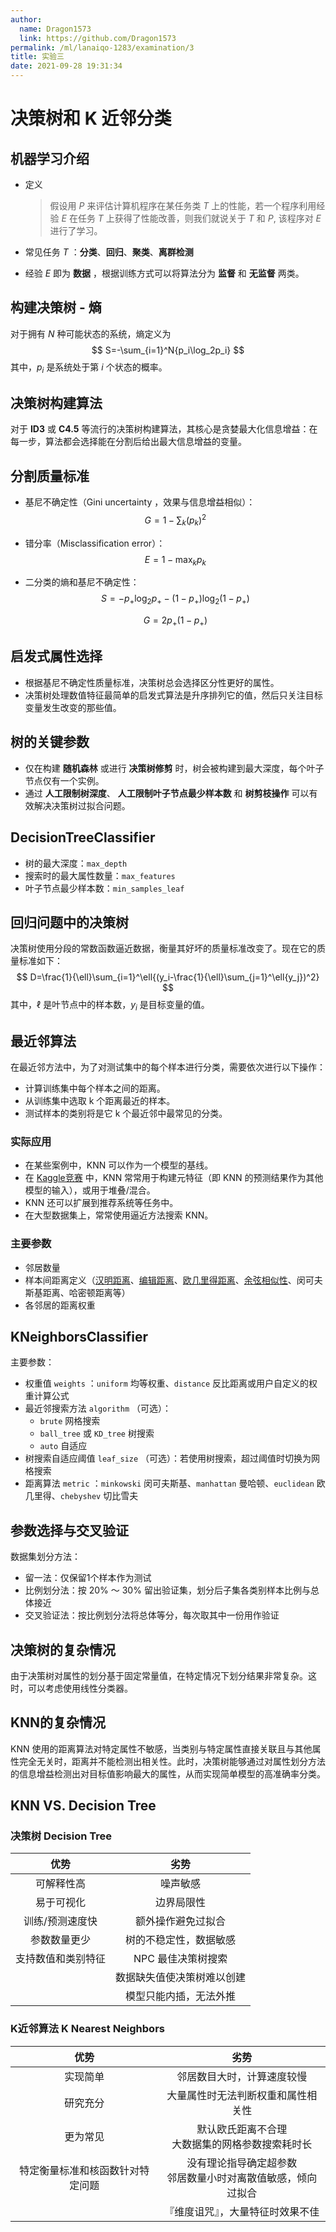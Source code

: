 ```yaml
---
author:
  name: Dragon1573
  link: https://github.com/Dragon1573
permalink: /ml/lanaiqo-1283/examination/3
title: 实验三
date: 2021-09-28 19:31:34
---
```


# 决策树和 K 近邻分类

## 机器学习介绍

- 定义

  > 假设用 $P$ 来评估计算机程序在某任务类 $T$ 上的性能，若一个程序利用经验 $E$ 在任务 $T$ 上获得了性能改善，则我们就说关于 $T$ 和 $P$, 该程序对 $E$ 进行了学习。

- 常见任务 $T$ ：**分类**、**回归**、**聚类**、**离群检测**

- 经验 $E$ 即为 **数据** ，根据训练方式可以将算法分为 **监督** 和 **无监督** 两类。

## 构建决策树 - 熵

对于拥有 $N$ 种可能状态的系统，熵定义为
$$
S=-\sum_{i=1}^N{p_i\log_2p_i}
$$
其中，$p_i$ 是系统处于第 $i$ 个状态的概率。

## 决策树构建算法

对于 **ID3** 或 **C4.5** 等流行的决策树构建算法，其核心是贪婪最大化信息增益：在每一步，算法都会选择能在分割后给出最大信息增益的变量。

## 分割质量标准

- 基尼不确定性（Gini uncertainty ，效果与信息增益相似）：
  $$
  G=1-\sum_k{(p_k)^2}
  $$

- 错分率（Misclassification error）：
  $$
  E=1-\max_k{p_k}
  $$

- 二分类的熵和基尼不确定性：
  $$
  S=-p_+\log_2{p_+}-(1-p_+)\log_2(1-p_+)
  $$

  $$
  G=2p_+(1-p_+)
  $$

## 启发式属性选择

- 根据基尼不确定性质量标准，决策树总会选择区分性更好的属性。
- 决策树处理数值特征最简单的启发式算法是升序排列它的值，然后只关注目标变量发生改变的那些值。

## 树的关键参数

- 仅在构建 **随机森林** 或进行 **决策树修剪** 时，树会被构建到最大深度，每个叶子节点仅有一个实例。
- 通过 **人工限制树深度**、 **人工限制叶子节点最少样本数** 和 **树剪枝操作** 可以有效解决决策树过拟合问题。

## DecisionTreeClassifier

- 树的最大深度：`max_depth`
- 搜索时的最大属性数量：`max_features`
- 叶子节点最少样本数：`min_samples_leaf`

## 回归问题中的决策树

决策树使用分段的常数函数逼近数据，衡量其好坏的质量标准改变了。现在它的质量标准如下：
$$
D=\frac{1}{\ell}\sum_{i=1}^\ell{(y_i-\frac{1}{\ell}\sum_{j=1}^\ell{y_j})^2}
$$
其中，$\ell$ 是叶节点中的样本数，$y_i$ 是目标变量的值。

## 最近邻算法

在最近邻方法中，为了对测试集中的每个样本进行分类，需要依次进行以下操作：

- 计算训练集中每个样本之间的距离。
- 从训练集中选取 k 个距离最近的样本。
- 测试样本的类别将是它 k 个最近邻中最常见的分类。

### 实际应用

- 在某些案例中，KNN 可以作为一个模型的基线。
- 在 [Kaggle竞赛](https://www.kaggle.com/competitions) 中，KNN 常常用于构建元特征（即 KNN 的预测结果作为其他模型的输入），或用于堆叠/混合。
- KNN 还可以扩展到推荐系统等任务中。
- 在大型数据集上，常常使用逼近方法搜索 KNN。

### 主要参数

- 邻居数量
- 样本间距离定义（[汉明距离](https://zh.wikipedia.org/zh-cn/%E6%B1%89%E6%98%8E%E8%B7%9D%E7%A6%BB)、[编辑距离](https://zh.wikipedia.org/zh-cn/%E7%B7%A8%E8%BC%AF%E8%B7%9D%E9%9B%A2)、[欧几里得距离](https://zh.wikipedia.org/wiki/%E6%AC%A7%E5%87%A0%E9%87%8C%E5%BE%97%E8%B7%9D%E7%A6%BB)、[余弦相似性](https://zh.wikipedia.org/wiki/%E4%BD%99%E5%BC%A6%E7%9B%B8%E4%BC%BC%E6%80%A7)、闵可夫斯基距离、哈密顿距离等）
- 各邻居的距离权重

## KNeighborsClassifier

主要参数：

- 权重值 `weights` ：`uniform` 均等权重、`distance` 反比距离或用户自定义的权重计算公式
- 最近邻搜索方法 `algorithm` （可选）：
  - `brute` 网格搜索
  - `ball_tree` 或 `KD_tree` 树搜索
  - `auto` 自适应
- 树搜索自适应阈值 `leaf_size` （可选）：若使用树搜索，超过阈值时切换为网格搜索
- 距离算法 `metric` ：`minkowski` 闵可夫斯基、`manhattan` 曼哈顿、`euclidean` 欧几里得、`chebyshev` 切比雪夫

## 参数选择与交叉验证

数据集划分方法：

- 留一法：仅保留1个样本作为测试
- 比例划分法：按 20% ～ 30% 留出验证集，划分后子集各类别样本比例与总体接近
- 交叉验证法：按比例划分法将总体等分，每次取其中一份用作验证

## 决策树的复杂情况

由于决策树对属性的划分基于固定常量值，在特定情况下划分结果非常复杂。这时，可以考虑使用线性分类器。

## KNN的复杂情况

KNN 使用的距离算法对特定属性不敏感，当类别与特定属性直接关联且与其他属性完全无关时，距离并不能检测出相关性。此时，决策树能够通过对属性划分方法的信息增益检测出对目标值影响最大的属性，从而实现简单模型的高准确率分类。

## KNN VS. Decision Tree

### 决策树 Decision Tree

|        优势        |            劣势            |
| :----------------: | :------------------------: |
|     可解释性高     |          噪声敏感          |
|     易于可视化     |         边界局限性         |
|  训练/预测速度快   |     额外操作避免过拟合     |
|    参数数量更少    |   树的不稳定性，数据敏感   |
| 支持数值和类别特征 |     NPC 最佳决策树搜索     |
|                    | 数据缺失值使决策树难以创建 |
|                    |   模型只能内插，无法外推   |

### K近邻算法 K Nearest Neighbors

|               优势               |                             劣势                             |
| :------------------------------: | :----------------------------------------------------------: |
|             实现简单             |                  邻居数目大时，计算速度较慢                  |
|             研究充分             |              大量属性时无法判断权重和属性相关性              |
|             更为常见             |     默认欧氏距离不合理<br />大数据集的网格参数搜索耗时长     |
| 特定衡量标准和核函数针对特定问题 | 没有理论指导确定超参数<br />邻居数量小时对离散值敏感，倾向过拟合 |
|                                  |               『维度诅咒』，大量特征时效果不佳               |
